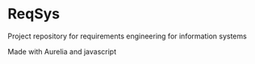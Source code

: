 # ReqSys
Project repository for requirements engineering for information systems

Made with Aurelia and javascript
